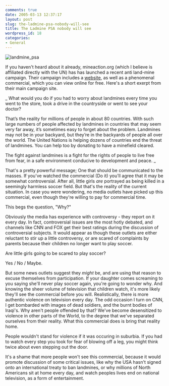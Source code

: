 ```yaml
---
comments: true
date: 2005-03-13 12:37:17
layout: post
slug: the-ladmine-psa-nobody-will-see
title: The Ladmine PSA nobody will see
wordpress_id: 18
categories:
- General
---
```


![landmine_psa](http://www.isystech.net/images/landminepsa.jpg)


If you haven't heard about it already, mineaction.org (which I believe is affiliated directly with the UN) has has launched a recent anti land-mine campaign. Their campaign includes a [website](http://www.stoplandmines.org/slm/index.html), as well as a phenomenal commercial, which you can view online for free. Here's a short exerpt from their main campaign site.




_ What would you do if you had to worry about landmines every time you went to the store, took a drive in the countryside or went to see your doctor?

That’s the reality for millions of people in about 80 countries. With such large numbers of people affected by landmines in countries that may seem very far away, it’s sometimes easy to forget about the problem.  Landmines may not be in your backyard, but they’re in the backyards of people all over the world. The United Nations is helping dozens of countries end the threat of landmines. You can help too by donating to have a minefield cleared.

The fight against landmines is a fight for the rights of people to live free from fear, in a safe environment conducive to development and peace. _


  



That's a pretty powerful message; One that should be communicated to the masses. If you've watched the commercial (Do it) you'll agree that it may be somewhat controversial. After all, little girls _are_ portrayed as being killed in a seemingly harmless soccer field. But that's the reality of the current situation. In case you were wondering, no media outlets have picked up this commercial, even though they're willing to pay for commercial time.




This begs the question, "Why?"




Obviously the media has experience with controversy - they report on it every day. In fact, controversial issues are the most hotly debated, and channels like CNN and FOX get their best ratings during the discussion of controversial subjects. It would appear as though these outlets are either reluctant to stir up a little controversy, or are scared of complaints by parents because their children no longer want to play soccer.




Are little girls going to be scared to play soccer?




Yes / No / Maybe. 


But some news outlets suggest they _might_ be, and are using that reason to excuse themselves from participation. If your daughter comes screaming to you saying she'll never play soccer again, you're going to wonder why. And knowing the sheer volume of television that children watch, it's more likely they'll see the commercial before you will. Realistically, there is more authentic violence on television every day. The odd occasion I turn on CNN, I get bombarded with images of dead soldiers, and the burnt bodies of Iraqi's. Why aren't people offended by that? We've become desensitized to violence in other parts of the World, to the degree that we've separated ourselves from their reality. What this commercial does is bring that reality home.


People wouldn't stand for violence if it was occuring in suburbia. If you had to watch every step you took for fear of blowing off a leg, you might think twice about even stepping out the door. 




It's a shame that more people won't see this commercial, because it would promote discussion of some critical issues, like why the USA hasn't signed onto an international treaty to ban landmines, or why millions of North Americans sit at home every day, and watch peoples lives end on national television, as a form of entertainment.
